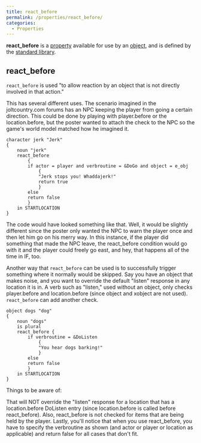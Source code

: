 ```yaml
---
title: react_before
permalink: /properties/react_before/
categories: 
  - Properties
---
```


**react_before** is a [property](property) available for use
by an [object](object), and is defined by the [standard
library](standard_library).

## react_before

`react_before` is used "to allow reaction by an object that is not
directly involved in that action."

This has several different uses. The scenario imagined in the
joltcountry.com forums has an NPC keeping the player from going a
certain direction. This could be done by playing with player.before or
the location.before, but the poster wanted to attach the check to the
NPC so the game's world model matched how he imagined it.

    character jerk "Jerk"
    {
        noun "jerk"
        react_before
            {
            if actor = player and verbroutine = &DoGo and object = e_obj
                {
                "Jerk stops you! Whaddajerk!"
                return true
                }
            else
            return false
            }
        in STARTLOCATION
    }

The code would have looked something like that. Well, it would be
slightly different since the poster only wanted the NPC to warn the
player once and then let him go on his merry way. In this instance, if
the player did something that made the NPC leave, the react_before
condition would go with it and the player could freely go east, and hey,
that happens all of the time in IF, too.

Another way that `react_before` can be used is to successfully trigger
something where it normally would be skipped. Say you have an object
that makes noise, and you want to override the default "listen" response
in any location it is in. A verb such as "listen," used without an
object, only checks player.before and location.before (since object and
xobject are not used). `react_before` can add another check.

    object dogs "dog"
    {
        noun "dogs"
        is plural
        react_before {
            if verbroutine = &DoListen
                {
                "You hear dogs barking!"
                }
            else
            return false
            }
        in STARTLOCATION
    }

Things to be aware of:

That will NOT override the "listen" response for a location that has a
location.before DoListen entry (since location.before is called before
react_before). Also, react_before is not checked for items that are
being held by the player. Lastly, you'll notice that when you use
react_before, you have to specify the verbroutine as shown (and actor
or player or location as applicable) and return false for all cases that
don't fit.
